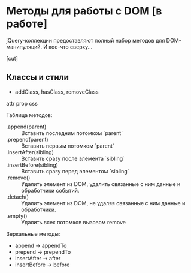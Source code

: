 # Методы для работы с DOM [в работе]

jQuery-коллекции предоставляют полный набор методов для DOM-манипуляций. И кое-что сверху...

[cut]

## Классы и стили

<ul>
<li>addClass, hasClass, removeClass</li>
</ul>

attr
prop
css

Таблица методов:



<dl>
<dt>.append(parent)</dt>
<dd>Вставить последним потомком `parent`</dd>
<dt>.prepend(parent)</dt>
<dd>Вставить первым потомком `parent`</dd>
<dt>.insertAfter(sibling)</dt>
<dd>Вставить сразу после элемента `sibling`</dd>
<dt>.insertBefore(sibling)</dt>
<dd>Вставить сразу перед элементом `sibling`</dd>
<dt>.remove()</dt>
<dd>Удалить элемент из DOM, удалить связанные с ним данные и обработчики событий.</dd>
<dt>.detach()</dt>
<dd>Удалить элемент из DOM, не удаляя связанные с ним данные и обработчики.</dd>
<dt>.empty()</dt>
<dd>Удалить всех потомков вызовом remove</dd>

</dl>

Зеркальные методы:
<ul>
<li>append -> appendTo</li>
<li>prepend -> prependTo</li>
<li>insertAfter -> after</li>
<li>insertBefore -> before</li>

